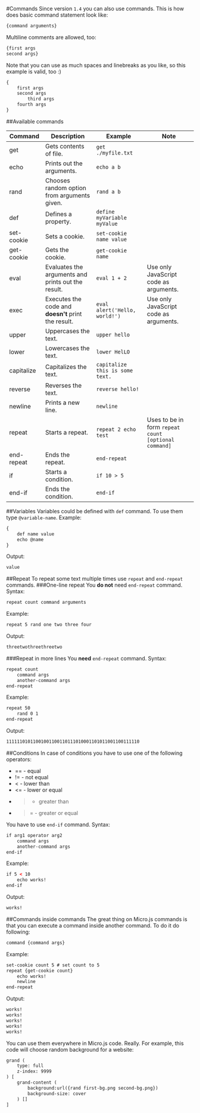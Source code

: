 #Commands
Since version `1.4` you can also use commands. This is how does basic command statement look like:
```html
{command arguments}
```
Multiline comments are allowed, too:
```html
{first args
second args}
```
Note that you can use as much spaces and linebreaks as you like, so this example is valid, too :)
```html
{
    first args
    second args
        third args
    fourth args
}
```

##Available commands

| Command | Description | Example | Note |
----------|-------------|---------|------|
| get | Gets contents of file. | `get ./myfile.txt` ||
| echo | Prints out the arguments. | `echo a b` ||
| rand | Chooses random option from arguments given. | `rand a b` ||
| def | Defines a property. | `define myVariable myValue` ||
| set-cookie | Sets a cookie. | `set-cookie name value` ||
| get-cookie | Gets the cookie. | `get-cookie name` ||
| eval | Evaluates the arguments and prints out the result. | `eval 1 + 2` | Use only JavaScript code as arguments. |
| exec | Executes the code and **doesn't** print the result. | `eval alert('Hello, world!')` | Use only JavaScript code as arguments. |
| upper | Uppercases the text. | `upper hello` ||
| lower | Lowercases the text. | `lower HelLO` ||
| capitalize | Capitalizes the text. | `capitalize this is some text.` ||
| reverse | Reverses the text. | `reverse hello!` ||
| newline | Prints a new line. | `newline` ||
| repeat | Starts a repeat. | `repeat 2 echo test` | Uses to be in form `repeat count [optional command]` |
| end-repeat | Ends the repeat. | `end-repeat` ||
| if | Starts a condition. | `if 10 > 5` ||
| end-if | Ends the condition. | `end-if` ||


##Variables
Variables could be defined with `def` command. To use them type `@variable-name`. Example:
```html
{
    def name value
    echo @name
}
```
Output:
```html
value
```

##Repeat
To repeat some text multiple times use `repeat` and `end-repeat` commands.
###One-line repeat
You **do not** need `end-repeat` command.
Syntax: 
```html
repeat count command arguments
```
Example:
```html
repeat 5 rand one two three four
```
Output:
```html
threetwothreethreetwo
```
###Repeat in more lines
You **need** `end-repeat` command.
Syntax:
```html
repeat count
    command args
    another-command args
end-repeat
```
Example:
```html
repeat 50
    rand 0 1
end-repeat
```
Output:
```html
11111101011001001100110111010001101011001100111110
```

##Conditions
In case of conditions you have to use one of the following operators:
* == - equal
* != - not equal
* < - lower than
* <= - lower or equal
* > - greater than
* >= - greater or equal

You have to use `end-if` command.
Syntax:
```html
if arg1 operator arg2
    command args
    another-command args
end-if
```
Example:
```html
if 5 < 10
    echo works!
end-if
```
Output:
```html
works!
```

##Commands inside commands
The great thing on Micro.js commands is that you can execute a command inside another command. To do it do following:
```html
command {command args}
```
Example:
```html
set-cookie count 5 # set count to 5
repeat {get-cookie count}
    echo works!
    newline
end-repeat
```
Output:
```html
works!
works!
works!
works!
works!
```
You can use them everywhere in Micro.js code. Really. For example, this code will choose random background for a website:
```html
grand (
    type: full
    z-index: 9999
) [
    grand-content (
        background:url({rand first-bg.png second-bg.png})
        background-size: cover
    ) []
]
```
